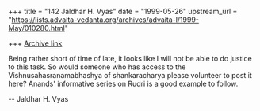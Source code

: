 +++
title = "142 Jaldhar H. Vyas"
date = "1999-05-26"
upstream_url = "https://lists.advaita-vedanta.org/archives/advaita-l/1999-May/010280.html"

+++
[Archive link](https://lists.advaita-vedanta.org/archives/advaita-l/1999-May/010280.html)

Being rather short of time of late, it looks like I will not be able to do
justice to this task.  So would someone who has access to the
Vishnusahasranamabhashya of shankaracharya please volunteer to post it
here?  Anands' informative series on Rudri is a good example to follow.

--
Jaldhar H. Vyas <jaldhar at braincells.com>

